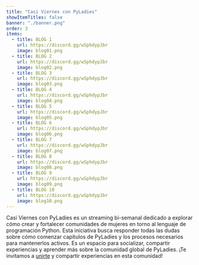 ```yaml
---
title: "Casi Viernes con PyLadies"
showItemTitles: false
banner: "./banner.png"
order: 3
items:
  - title: BLOG 1
    url: https://discord.gg/wSphdypJbr
    image: blog01.png
  - title: BLOG 2
    url: https://discord.gg/wSphdypJbr
    image: blog02.png
  - title: BLOG 3
    url: https://discord.gg/wSphdypJbr
    image: blog03.png
  - title: BLOG 4
    url: https://discord.gg/wSphdypJbr
    image: blog04.png
  - title: BLOG 5
    url: https://discord.gg/wSphdypJbr
    image: blog05.png
  - title: BLOG 6
    url: https://discord.gg/wSphdypJbr
    image: blog06.png
  - title: BLOG 7
    url: https://discord.gg/wSphdypJbr
    image: blog07.png
  - title: BLOG 8
    url: https://discord.gg/wSphdypJbr
    image: blog08.png
  - title: BLOG 9
    url: https://discord.gg/wSphdypJbr
    image: blog09.png
  - title: BLOG 10
    url: https://discord.gg/wSphdypJbr
    image: blog10.png
---
```


Casi Viernes con PyLadies es un streaming bi-semanal dedicado a explorar cómo
crear y fortalecer comunidades de mujeres en torno al lenguaje de programación
Python. Esta iniciativa busca responder todas las dudas sobre cómo comenzar
capítulos de PyLadies y los procesos necesarios para mantenerlos activos. Es un
espacio para socializar, compartir experiencias y aprender más sobre la
comunidad global de PyLadies. ¡Te invitamos a
[unirte](https://discord.gg/q5c58qXAkg) y compartir experiencias en esta
comunidad!
